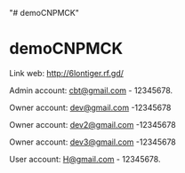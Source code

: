"# demoCNPMCK" 
# demoCNPMCK

Link web: http://6lontiger.rf.gd/

Admin account: cbt@gmail.com - 12345678.

Owner account: dev@gmail.com -12345678

Owner account: dev2@gmail.com -12345678

Owner account: dev3@gmail.com -12345678

User account: H@gmail.com - 12345678.
